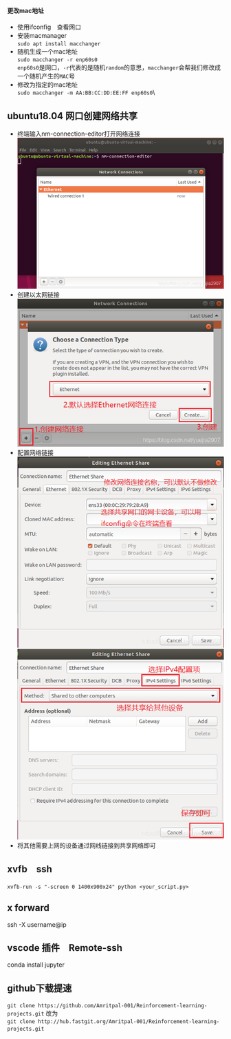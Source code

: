 #### 更改mac地址
* 使用ifconfig　查看网口
* 安装macmanager\
  `sudo apt install macchanger`
* 随机生成一个mac地址\
  `sudo macchanger -r enp60s0`\
  `enp60s0`是网口，`-r`代表的是随机`random`的意思，`macchanger`会帮我们修改成一个随机产生的`MAC`号
* 修改为指定的mac地址\
  `sudo macchanger -m AA:BB:CC:DD:EE:FF enp60s0`\
  
## ubuntu18.04 网口创建网络共享
- 终端输入nm-connection-editor打开网络连接
  ![1](images/20201224204459506.png)
- 创建以太网链接
  ![1](images/20201224211150665.png)
- 配置网络链接
  ![1](images/20201224210017800.png)
  ![1](images/20201224210814984.png)
- 将其他需要上网的设备通过网线链接到共享网络即可

## xvfb　ssh
`xvfb-run -s "-screen 0 1400x900x24" python <your_script.py>`

## x forward
ssh -X username@ip

## vscode 插件　Remote-ssh
conda install jupyter


## github下载提速
`git clone https://github.com/Amritpal-001/Reinforcement-learning-projects.git`
改为\
`git clone http://hub.fastgit.org/Amritpal-001/Reinforcement-learning-projects.git`